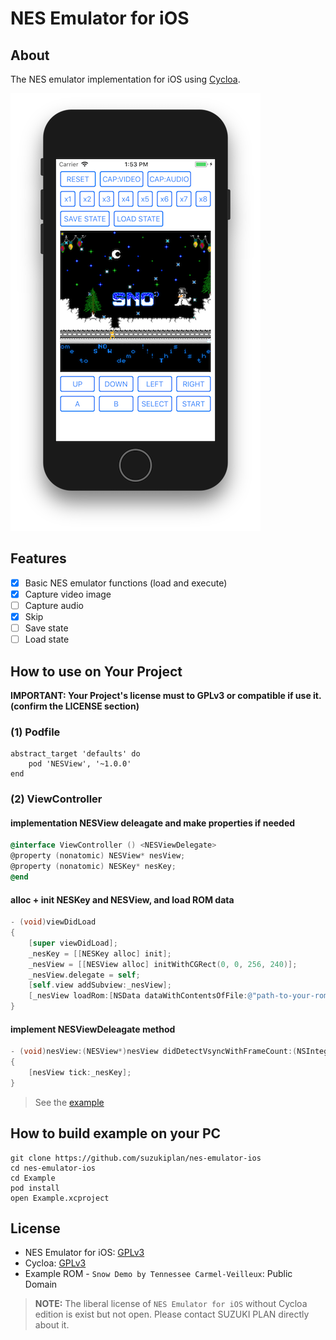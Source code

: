 # NES Emulator for iOS

## About

The NES emulator implementation for iOS using [Cycloa](https://github.com/ledyba/Cycloa).

![screenshot](screen-shot.png)

## Features

- [x] Basic NES emulator functions (load and execute)
- [x] Capture video image
- [ ] Capture audio
- [x] Skip
- [ ] Save state
- [ ] Load state

## How to use on Your Project

__IMPORTANT: Your Project's license must to GPLv3 or compatible if use it. (confirm the LICENSE section)__

### (1) Podfile

```
abstract_target 'defaults' do
    pod 'NESView', '~1.0.0'
end
```

### (2) ViewController

#### implementation NESView deleagate and make properties if needed

```objective-c
@interface ViewController () <NESViewDelegate>
@property (nonatomic) NESView* nesView;
@property (nonatomic) NESKey* nesKey;
@end
```

#### alloc + init NESKey and NESView, and load ROM data

```objective-c
- (void)viewDidLoad
{
    [super viewDidLoad];
    _nesKey = [[NESKey alloc] init];
    _nesView = [[NESView alloc] initWithCGRect(0, 0, 256, 240)];
    _nesView.delegate = self;
    [self.view addSubview:_nesView];
    [_nesView loadRom:[NSData dataWithContentsOfFile:@"path-to-your-rom-file"]];
}
```

#### implement NESViewDeleagate method

```objective-c
- (void)nesView:(NESView*)nesView didDetectVsyncWithFrameCount:(NSInteger)frameCount
{
    [nesView tick:_nesKey];
}
```

> See the [example](Example/Example/ViewController.m)

## How to build example on your PC

```
git clone https://github.com/suzukiplan/nes-emulator-ios
cd nes-emulator-ios
cd Example
pod install
open Example.xcproject
```

## License

- NES Emulator for iOS: [GPLv3](LICENSE.txt)
- Cycloa: [GPLv3](https://github.com/ledyba/Cycloa)
- Example ROM - `Snow Demo by Tennessee Carmel-Veilleux`: Public Domain	 

> __NOTE:__ The liberal license of `NES Emulator for iOS` without Cycloa edition is exist but not open. Please contact SUZUKI PLAN directly about it.

